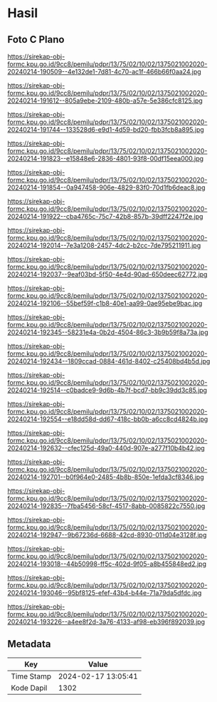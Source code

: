 # Hasil

## Foto C Plano

https://sirekap-obj-formc.kpu.go.id/9cc8/pemilu/pdpr/13/75/02/10/02/1375021002020-20240214-190509--4e132de1-7d81-4c70-ac1f-466b66f0aa24.jpg

https://sirekap-obj-formc.kpu.go.id/9cc8/pemilu/pdpr/13/75/02/10/02/1375021002020-20240214-191612--805a9ebe-2109-480b-a57e-5e386cfc8125.jpg

https://sirekap-obj-formc.kpu.go.id/9cc8/pemilu/pdpr/13/75/02/10/02/1375021002020-20240214-191744--133528d6-e9d1-4d59-bd20-fbb3fcb8a895.jpg

https://sirekap-obj-formc.kpu.go.id/9cc8/pemilu/pdpr/13/75/02/10/02/1375021002020-20240214-191823--e15848e6-2836-4801-93f8-00df15eea000.jpg

https://sirekap-obj-formc.kpu.go.id/9cc8/pemilu/pdpr/13/75/02/10/02/1375021002020-20240214-191854--0a947458-906e-4829-83f0-70d1fb6deac8.jpg

https://sirekap-obj-formc.kpu.go.id/9cc8/pemilu/pdpr/13/75/02/10/02/1375021002020-20240214-191922--cba4765c-75c7-42b8-857b-39dff2247f2e.jpg

https://sirekap-obj-formc.kpu.go.id/9cc8/pemilu/pdpr/13/75/02/10/02/1375021002020-20240214-192014--7e3a1208-2457-4dc2-b2cc-7de795211911.jpg

https://sirekap-obj-formc.kpu.go.id/9cc8/pemilu/pdpr/13/75/02/10/02/1375021002020-20240214-192037--9eaf03bd-5f50-4e4d-90ad-650deec62772.jpg

https://sirekap-obj-formc.kpu.go.id/9cc8/pemilu/pdpr/13/75/02/10/02/1375021002020-20240214-192106--55bef59f-c1b8-40e1-aa99-0ae95ebe9bac.jpg

https://sirekap-obj-formc.kpu.go.id/9cc8/pemilu/pdpr/13/75/02/10/02/1375021002020-20240214-192345--58231e4a-0b2d-4504-86c3-3b9b59f8a73a.jpg

https://sirekap-obj-formc.kpu.go.id/9cc8/pemilu/pdpr/13/75/02/10/02/1375021002020-20240214-192434--1809ccad-0884-461d-8402-c25408bd4b5d.jpg

https://sirekap-obj-formc.kpu.go.id/9cc8/pemilu/pdpr/13/75/02/10/02/1375021002020-20240214-192514--c0badce9-9d6b-4b7f-bcd7-bb9c39dd3c85.jpg

https://sirekap-obj-formc.kpu.go.id/9cc8/pemilu/pdpr/13/75/02/10/02/1375021002020-20240214-192554--e18dd58d-dd67-418c-bb0b-a6cc8cd4824b.jpg

https://sirekap-obj-formc.kpu.go.id/9cc8/pemilu/pdpr/13/75/02/10/02/1375021002020-20240214-192632--cfec125d-49a0-440d-907e-a277f10b4b42.jpg

https://sirekap-obj-formc.kpu.go.id/9cc8/pemilu/pdpr/13/75/02/10/02/1375021002020-20240214-192701--b0f964e0-2485-4b8b-850e-1efda3cf8346.jpg

https://sirekap-obj-formc.kpu.go.id/9cc8/pemilu/pdpr/13/75/02/10/02/1375021002020-20240214-192835--7fba5456-58cf-4517-8abb-0085822c7550.jpg

https://sirekap-obj-formc.kpu.go.id/9cc8/pemilu/pdpr/13/75/02/10/02/1375021002020-20240214-192947--9b67236d-6688-42cd-8930-011d04e3128f.jpg

https://sirekap-obj-formc.kpu.go.id/9cc8/pemilu/pdpr/13/75/02/10/02/1375021002020-20240214-193018--44b50998-ff5c-402d-9f05-a8b455848ed2.jpg

https://sirekap-obj-formc.kpu.go.id/9cc8/pemilu/pdpr/13/75/02/10/02/1375021002020-20240214-193046--95bf8125-efef-43b4-b44e-71a79da5dfdc.jpg

https://sirekap-obj-formc.kpu.go.id/9cc8/pemilu/pdpr/13/75/02/10/02/1375021002020-20240214-193226--a4ee8f2d-3a76-4133-af98-eb396f892039.jpg


## Metadata

| Key        | Value               |
| ---------- | ------------------- |
| Time Stamp | 2024-02-17 13:05:41 |
| Kode Dapil | 1302                |



